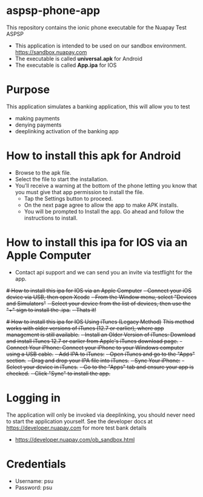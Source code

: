 # aspsp-phone-app
This repository contains the ionic phone executable for the Nuapay Test ASPSP
- This application is intended to be used on our sandbox environment. https://sandbox.nuapay.com
- The executable is called **universal.apk** for Android
- The executable is called **App.ipa** for IOS
  
    
# Purpose
This application simulates a banking application, this will allow you to test
- making payments
- denying payments
- deeplinking activation of the banking app

# How to install this apk for Android
- Browse to the apk file.
- Select the file to start the installation.
- You’ll receive a warning at the bottom of the phone letting you know that you must give that app permission to install the file.
    - Tap the Settings button to proceed.
    - On the next page agree to allow the app to make APK installs.
    - You will be prompted to Install the app. Go ahead and follow the instructions to install.

# How to install this ipa for IOS via an Apple Computer
- Contact api support and we can send you an invite via testflight for the app.

~~# How to install this ipa for IOS via an Apple Computer~~
~~- Connect your iOS device via USB, then open Xcode~~
~~- From the Window menu, select "Devices and Simulators"~~
~~- Select your device from the list of devices, then use the "+" sign to install the .ipa.~~
~~- Thats it!~~

~~# How to install this ipa for IOS Using iTunes (Legacy Method)~~
~~This method works with older versions of iTunes (12.7 or earlier), where app management is still available.~~
~~- Install an Older Version of iTunes: Download and install iTunes 12.7 or earlier from Apple's iTunes download page.~~
~~- Connect Your iPhone: Connect your iPhone to your Windows computer using a USB cable.~~
~~- Add IPA to iTunes:~~
    ~~- Open iTunes and go to the "Apps" section.~~
    ~~- Drag and drop your IPA file into iTunes.~~
~~- Sync Your iPhone:~~
    ~~- Select your device in iTunes.~~
    ~~- Go to the "Apps" tab and ensure your app is checked.~~
    ~~- Click "Sync" to install the app.~~

# Logging in
The application will only be invoked via deeplinking, you should never need to start the application yourself.
See the developer docs at https://developer.nuapay.com for more test bank details
 - https://developer.nuapay.com/ob_sandbox.html

# Credentials
 - Username: psu
 - Password: psu

